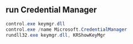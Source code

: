 
## run Credential Manager
```powershell
control.exe keymgr.dll
control.exe /name Microsoft.CredentialManager
rundll32.exe keymgr.dll, KRShowKeyMgr
```